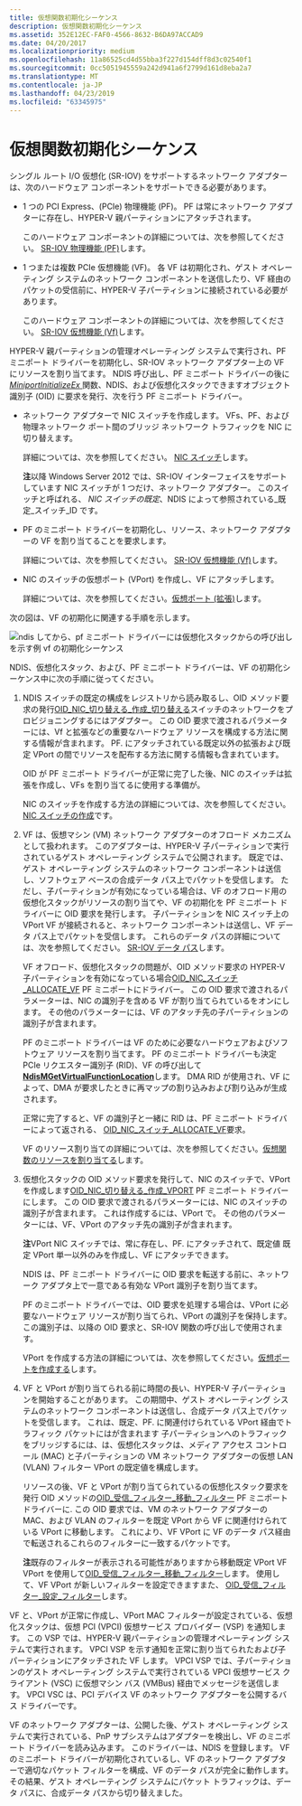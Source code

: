 ```yaml
---
title: 仮想関数初期化シーケンス
description: 仮想関数初期化シーケンス
ms.assetid: 352E12EC-FAF0-4566-8632-B6DA97ACCAD9
ms.date: 04/20/2017
ms.localizationpriority: medium
ms.openlocfilehash: 11a86525cd4d55bba3f227d154dff8d3c02540f1
ms.sourcegitcommit: 0cc5051945559a242d941a6f2799d161d8eba2a7
ms.translationtype: MT
ms.contentlocale: ja-JP
ms.lasthandoff: 04/23/2019
ms.locfileid: "63345975"
---
```

# <a name="virtual-function-initialization-sequence"></a>仮想関数初期化シーケンス


シングル ルート I/O 仮想化 (SR-IOV) をサポートするネットワーク アダプターは、次のハードウェア コンポーネントをサポートできる必要があります。

-   1 つの PCI Express、(PCIe) 物理機能 (PF)。 PF は常にネットワーク アダプターに存在し、HYPER-V 親パーティションにアタッチされます。

    このハードウェア コンポーネントの詳細については、次を参照してください。 [SR-IOV 物理機能 (PF)](sr-iov-physical-function--pf-.md)します。

-   1 つまたは複数 PCIe 仮想機能 (VF)。 各 VF は初期化され、ゲスト オペレーティング システムのネットワーク コンポーネントを送信したり、VF 経由のパケットの受信前に、HYPER-V 子パーティションに接続されている必要があります。

    このハードウェア コンポーネントの詳細については、次を参照してください。 [SR-IOV 仮想機能 (Vf)](sr-iov-virtual-functions--vfs-.md)します。

HYPER-V 親パーティションの管理オペレーティング システムで実行され、PF ミニポート ドライバーを初期化し、SR-IOV ネットワーク アダプター上の VF にリソースを割り当てます。 NDIS 呼び出し、PF ミニポート ドライバーの後に[ *MiniportInitializeEx* ](https://msdn.microsoft.com/library/windows/hardware/ff559389)関数、NDIS、および仮想化スタックできますオブジェクト識別子 (OID) に要求を発行、次を行う PF ミニポート ドライバー。

-   ネットワーク アダプターで NIC スイッチを作成します。 VFs、PF、および物理ネットワーク ポート間のブリッジ ネットワーク トラフィックを NIC に切り替えます。

    詳細については、次を参照してください。 [NIC スイッチ](nic-switches.md)します。

    **注**以降 Windows Server 2012 では、SR-IOV インターフェイスをサポートしています NIC スイッチが 1 つだけ、ネットワーク アダプター。 このスイッチと呼ばれる、 *NIC スイッチの既定*、NDIS によって参照されている\_既定\_スイッチ\_ID です。



-   PF のミニポート ドライバーを初期化し、リソース、ネットワーク アダプターの VF を割り当てることを要求します。

    詳細については、次を参照してください。 [SR-IOV 仮想機能 (Vf)](sr-iov-virtual-functions--vfs-.md)します。

-   NIC のスイッチの仮想ポート (VPort) を作成し、VF にアタッチします。

    詳細については、次を参照してください。[仮想ポート (拡張)](virtual-ports--vports-.md)します。

次の図は、VF の初期化に関連する手順を示します。

![ndis してから、pf ミニポート ドライバーには仮想化スタックからの呼び出しを示す例 vf の初期化シーケンス](images/sriov-vf-initialization.png)

NDIS、仮想化スタック、および、PF ミニポート ドライバーは、VF の初期化シーケンス中に次の手順に従ってください。

1.  NDIS スイッチの既定の構成をレジストリから読み取るし、OID メソッド要求の発行[OID\_NIC\_切り替える\_作成\_切り替える](https://msdn.microsoft.com/library/windows/hardware/hh451815)スイッチのネットワークをプロビジョニングするにはアダプター。 この OID 要求で渡されるパラメーターには、Vf と拡張などの重要なハードウェア リソースを構成する方法に関する情報が含まれます。 PF. にアタッチされている既定以外の拡張および既定 VPort の間でリソースを配布する方法に関する情報も含まれています。

    OID が PF ミニポート ドライバーが正常に完了した後、NIC のスイッチは拡張を作成し、VFs を割り当てるに使用する準備が。

    NIC のスイッチを作成する方法の詳細については、次を参照してください。 [NIC スイッチの作成](creating-a-nic-switch.md)です。

2.  VF は、仮想マシン (VM) ネットワーク アダプターのオフロード メカニズムとして扱われます。 このアダプターは、HYPER-V 子パーティションで実行されているゲスト オペレーティング システムで公開されます。 既定では、ゲスト オペレーティング システムのネットワーク コンポーネントは送信し、ソフトウェア ベースの合成データ パス上でパケットを受信します。 ただし、子パーティションが有効になっている場合は、VF のオフロード用の仮想化スタックがリソースの割り当てや、VF の初期化を PF ミニポート ドライバーに OID 要求を発行します。 子パーティションを NIC スイッチ上の VPort VF が接続されると、ネットワーク コンポーネントは送信し、VF データ パス上でパケットを受信します。 これらのデータ パスの詳細については、次を参照してください。 [SR-IOV データ パス](sr-iov-data-paths.md)します。

    VF オフロード、仮想化スタックの問題が、OID メソッド要求の HYPER-V 子パーティションを有効になっている場合[OID\_NIC\_スイッチ\_ALLOCATE\_VF](https://msdn.microsoft.com/library/windows/hardware/hh451814) PF ミニポートにドライバー。 この OID 要求で渡されるパラメーターは、NIC の識別子を含める VF が割り当てられているをオンにします。 その他のパラメーターには、VF のアタッチ先の子パーティションの識別子が含まれます。

    PF のミニポート ドライバーは VF のために必要なハードウェアおよびソフトウェア リソースを割り当てます。 PF のミニポート ドライバーも決定 PCIe リクエスター識別子 (RID)、VF の呼び出して[ **NdisMGetVirtualFunctionLocation**](https://msdn.microsoft.com/library/windows/hardware/hh451487)します。 DMA RID が使用され、VF によって、DMA が要求したときに再マップの割り込みおよび割り込みが生成されます。

    正常に完了すると、VF の識別子と一緒に RID は、PF ミニポート ドライバーによって返される、 [OID\_NIC\_スイッチ\_ALLOCATE\_VF](https://msdn.microsoft.com/library/windows/hardware/hh451814)要求。

    VF のリソース割り当ての詳細については、次を参照してください。[仮想関数のリソースを割り当てる](allocating-resources-for-a-virtual-function.md)します。

3.  仮想化スタックの OID メソッド要求を発行して、NIC のスイッチで、VPort を作成します[OID\_NIC\_切り替える\_作成\_VPORT](https://msdn.microsoft.com/library/windows/hardware/hh451816) PF ミニポート ドライバーにします。 この OID 要求で渡されるパラメーターには、NIC のスイッチの識別子が含まれます。 これは作成するには、VPort で。 その他のパラメーターには、VF、VPort のアタッチ先の識別子が含まれます。

    **注**VPort NIC スイッチでは、常に存在し、PF. にアタッチされて、既定値 既定 VPort 単一以外のみを作成し、VF にアタッチできます。

    NDIS は、PF ミニポート ドライバーに OID 要求を転送する前に、ネットワーク アダプタ上で一意である有効な VPort 識別子を割り当てます。

    PF のミニポート ドライバーでは、OID 要求を処理する場合は、VPort に必要なハードウェア リソースが割り当てられ、VPort の識別子を保持します。 この識別子は、以降の OID 要求と、SR-IOV 関数の呼び出しで使用されます。

    VPort を作成する方法の詳細については、次を参照してください。[仮想ポートを作成する](creating-a-virtual-port.md)します。

4.  VF と VPort が割り当てられる前に時間の長い、HYPER-V 子パーティションを開始することがあります。 この期間中、ゲスト オペレーティング システムのネットワーク コンポーネントは送信し、合成データ パス上でパケットを受信します。 これは、既定、PF. に関連付けられている VPort 経由でトラフィック パケットにはが含まれます 子パーティションへのトラフィックをブリッジするには、は、仮想化スタックは、メディア アクセス コントロール (MAC) と子パーティションの VM ネットワーク アダプターの仮想 LAN (VLAN) フィルター VPort の既定値を構成します。

    リソースの後、VF と VPort が割り当てられているの仮想化スタック要求を発行 OID メソッドの[OID\_受信\_フィルター\_移動\_フィルター](https://msdn.microsoft.com/library/windows/hardware/hh451845) PF ミニポート ドライバーに. この OID 要求では、VM のネットワーク アダプターの MAC、および VLAN のフィルターを既定 VPort から VF に関連付けられている VPort に移動します。 これにより、VF VPort に VF のデータ パス経由で転送されるこれらのフィルターに一致するパケットです。

    **注**既存のフィルターが表示される可能性がありますから移動既定 VPort VF VPort を使用して[OID\_受信\_フィルター\_移動\_フィルター](https://msdn.microsoft.com/library/windows/hardware/hh451845)します。 使用して、VF VPort が新しいフィルターを設定できますまた、 [OID\_受信\_フィルター\_設定\_フィルター](https://msdn.microsoft.com/library/windows/hardware/ff569795)します。

VF と、VPort が正常に作成し、VPort MAC フィルターが設定されている、仮想化スタックは、仮想 PCI (VPCI) 仮想サービス プロバイダー (VSP) を通知します。 この VSP では、HYPER-V 親パーティションの管理オペレーティング システムで実行されます。 VPCI VSP を示す通知を正常に割り当てられたおよび子パーティションにアタッチされた VF します。 VPCI VSP では、子パーティションのゲスト オペレーティング システムで実行されている VPCI 仮想サービス クライアント (VSC) に仮想マシン バス (VMBus) 経由でメッセージを送信します。 VPCI VSC は、PCI デバイス VF のネットワーク アダプターを公開するバス ドライバーです。

VF のネットワーク アダプターは、公開した後、ゲスト オペレーティング システムで実行されている、PnP サブシステムはアダプターを検出し、VF のミニポート ドライバーを読み込みます。 このドライバーは、NDIS を登録します。 VF のミニポート ドライバーが初期化されているし、VF のネットワーク アダプターで適切なパケット フィルターを構成、VF のデータ パスが完全に動作します。 その結果、ゲスト オペレーティング システムにパケット トラフィックは、データ パスに、合成データ パスから切り替えました。